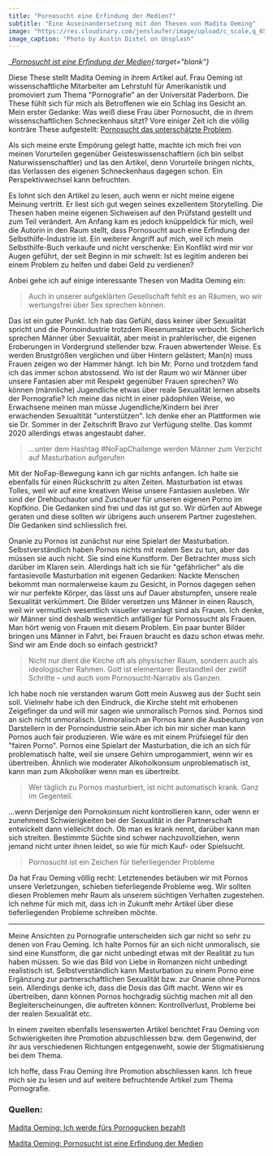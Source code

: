 ```yaml
---
title: "Pornosucht eine Erfindung der Medien?"
subtitle: "Eine Auseinandersetzung mit den Thesen von Madita Oeming"
image: "https://res.cloudinary.com/jenslaufer/image/upload/c_scale,q_65,w_800/v1585207758/austin-distel-Hg3BHX6U5jg-unsplash.jpg"
image_caption: "Photo by Austin Distel on Unsplash"
---
```


__[Pornosucht ist eine Erfindung der Medien](/assets/docs/Pornosucht_ist_eine_Erfindung_von_Medien.pdf){:target="_blank"}__

Diese These stellt Madita Oeming in ihrem Artikel auf.
Frau Oeming ist wissenschaftliche Mitarbeiter am Lehrstuhl für Amerikanistik und promoviert zum Thema "Pornografie" an der Universität Paderborn.
Die These fühlt sich für mich als Betroffenen wie ein Schlag ins Gesicht an. Mein erster Gedanke: Was weiß diese Frau über Pornosucht, die in ihrem wissenschaftlichen Schneckenhaus 
sitzt? 
Vore einiger Zeit ich die völlig konträre These aufgestellt: [Pornosucht das unterschätzte Problem](/blog/2020-02-21-pornosucht_das_unterschaetzte_problem.html).

Als sich meine erste Empörung gelegt hatte, machte ich mich frei von meinen Vorurteilen gegenüber Geisteswissenschaftlern (ich bin selbst
Naturwissenschaftler) und las den Artikel, denn Vorurteile bringen nichts, das Verlassen des eigenen Schneckenhaus dagegen schon. Ein Perspektivwechsel kann befruchten.

Es lohnt sich den Artikel zu lesen, auch wenn er nicht meine eigene Meinung vertritt. Er liest sich gut wegen seines exzellentem Storytelling. Die Thesen haben meine eigenen Sichweisen auf den Prüfstand gestellt und zum Teil verändert. Am Anfang kam es jedoch knüppeldick für mich, weil die Autorin in den Raum stellt, dass Pornosucht auch eine Erfindung 
der Selbsthilfe-Industrie ist. Ein weiterer Angriff auf mich, weil ich mein Selbsthilfe-Buch verkaufe und nicht verschenke: Ein Konflikt wird mir vor Augen geführt, der seit Beginn in mir schwelt: Ist es legitim anderen bei einem Problem zu helfen und dabei Geld zu verdienen?

Anbei gehe ich auf einige interessante Thesen von Madita Oeming ein:

> Auch in unserer aufgeklärten Gesellschaft fehlt es an Räumen, wo wir wertungsfrei über Sex sprechen können.

Das ist ein guter Punkt. Ich hab das Gefühl, dass keiner über Sexualität spricht und die Pornoindustrie trotzdem Riesenumsätze verbucht. Sicherlich sprechen Männer über Sexualität, aber meist in prahlerischer, die eigenen Eroberungen in Vordergrund stellender bzw. Frauen abwertender Weise. Es werden Brustgrößen verglichen und über Hintern gelästert; Man(n) muss Frauen zeigen wo der Hammer hängt. Ich bin Mr. Porno und trotzdem fand ich das immer schon abstossend. Wo ist der Raum wo wir Männer über unsere Fantasien aber mit Respekt gegenüber Frauen sprechen? Wo können (männliche) Jugendliche etwas über reale Sexualität lernen abseits der Pornografie? Ich meine das nicht in einer pädophilen Weise, wo Erwachsene meinen man müsse Jugendliche/Kindern bei ihrer erwachenden Sexualtität "unterstützen". Ich denke eher an Plattformen wie sie Dr. Sommer in der Zeitschrift Bravo zur Verfügung stellte. Das kommt 2020 allerdings etwas angestaubt daher.


> ...unter dem Hashtag #NoFapChallenge werden Männer zum Verzicht auf Masturbation aufgerufen

Mit der NoFap-Bewegung kann ich gar nichts anfangen. Ich halte sie ebenfalls für einen Rückschritt zu alten Zeiten. Masturbation ist etwas Tolles, weil wir auf eine kreativen Weise unsere Fantasien ausleben. Wir sind der Drehbuchautor und Zuschauer für unseren eigenen Porno im Kopfkino. Die Gedanken sind frei und das ist gut so. Wir dürfen auf Abwege geraten und diese sollten wir übrigens auch unserem Partner zugestehen. Die Gedanken sind schliesslich frei.

Onanie zu Pornos ist zunächst nur eine Spielart der Masturbation. Selbstverständlich haben Pornos nichts mit realem Sex zu tun, aber das müssen sie auch nicht. Sie sind eine Kunstform. Der Betrachter muss sich darüber  im Klaren sein. Allerdings halt ich sie für "gefährlicher" als die fantasievolle Masturbation mit eigenen Gedanken: Nackte Menschen bekommt man normalerweise kaum zu Gesicht, in Pornos dagegen sehen wir nur perfekte Körper, das lässt uns auf Dauer abstumpfen, unsere reale Sexualität verkümmert. Die Bilder versetzen uns Männer in einen Rausch, weil wir vermutlich wesentlich visueller veranlagt sind als Frauen. Ich denke, wir Männer sind deshalb wesentlich anfälliger für Pornossucht als Frauen. Man hört wenig von Frauen mit diesem Problem. Ein paar bunter Bilder bringen uns Männer in Fahrt, bei Frauen braucht es dazu schon etwas mehr. Sind wir am Ende doch so einfach gestrickt?

> Nicht nur dient die Kirche oft
als physischer Raum, sondern auch als ideologischer Rahmen. Gott ist elementarer
Bestandteil der zwölf Schritte – und auch vom Pornosucht-Narrativ als Ganzen.

Ich habe noch nie verstanden warum Gott mein Ausweg aus der Sucht sein soll. Vielmehr habe ich den Eindruck, die Kirche steht mit erhobenen Zeigefinger da und will mir sagen wie unmoralisch Pornos sind. Pornos sind an sich nicht unmoralisch. Unmoralisch an Pornos kann die Ausbeutung von Darstellern in der Pornoindustrie sein.Aber ich bin mir sicher man kann Pornos auch fair produzieren. Wie wäre es mit einem Prüfsiegel für den "fairen Porno". Pornos eine Spielart der Masturbation, die ich an sich für problematisch halte, weil sie unsere Gehirn umprogammiert, wenn wir es übertreiben. Ähnlich wie moderater Alkoholkonsum unproblematisch ist, kann man zum Alkoholiker wenn man es übertreibt. 

> Wer täglich zu Pornos masturbiert, ist nicht automatisch krank. Ganz im Gegenteil.

...wenn Derjenige den Pornokonsum nicht kontrollieren kann, oder wenn er zunehmend Schwierigkeiten bei der Sexualität in der Partnerschaft entwickelt dann vielleicht doch. Ob man es krank nennt, darüber kann man sich streiten. Bestimmte Süchte sind schwer nachzuvollziehen, wenn jemand nicht unter ihnen leidet, so wie für mich Kauf- oder Spielsucht.


> Pornosucht ist ein Zeichen für tieferliegender Probleme

Da hat Frau Oeming völlig recht: Letztenendes betäuben wir mit Pornos unsere Verletzungen, schieben
tieferliegende Probleme weg. Wir sollten diesen Problemen mehr Raum als unserem süchtigen Verhalten zugestehen.
Ich nehme für mich mit, dass ich in Zukunft mehr Artikel über diese tieferliegenden Probleme schreiben möchte.

* * *

Meine Ansichten zu Pornografie unterscheiden sich gar nicht so sehr zu denen von Frau Oeming. Ich halte Pornos für an sich nicht unmoralisch, sie sind eine Kunstform, die gar nicht unbedingt etwas mit der Realität zu tun haben müssen. So wie das Bild von Liebe in Romanzen nicht unbedingt realistisch ist. Selbstverständlich kann Masturbation zu einem Porno eine Ergänzung zur partnerschaftlichen Sexualität bzw. zur Onanie ohne Pornos sein. Allerdings denke ich, dass die Dosis das Gift macht. Wenn wir es übertreiben, dann können Pornos hochgradig süchtig machen mit all den Begleiterscheinungen, die auftreten können: Kontrollverlust, Probleme bei der realen Sexualität etc.

In einem zweiten ebenfalls lesenswerten Artikel berichtet Frau Oeming von Schwierigkeiten ihre Promotion abzuschliessen bzw. dem Gegenwind, der ihr aus verschiedenen Richtungen entgegenweht, sowie der Stigmatisierung bei dem Thema.

Ich hoffe, dass Frau Oeming ihre Promotion abschliessen kann. Ich freue mich sie zu lesen und auf weitere befruchtende Artikel zum Thema Pornografie. 

### Quellen:

[Madita Oeming: Ich werde fürs Pornogucken bezahlt](https://www.vice.com/de/article/eveymz/ich-werde-fuers-pornogucken-bezahlt)

[Madita Oeming: Pornosucht ist eine Erfindung der Medien](/docs/Pornosucht_ist_eine_Erfindung_von_Medien.pdf)